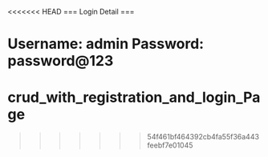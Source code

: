 <<<<<<< HEAD
=== Login Detail ===

Username: admin
Password: password@123
=======
# crud_with_registration_and_login_Page
>>>>>>> 54f461bf464392cb4fa55f36a443feebf7e01045
